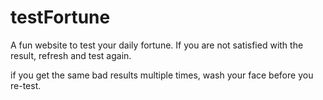 # testFortune


A fun website to test your daily fortune. 
If you are not satisfied with the result, refresh and test again. 

if you get the same bad results multiple times, wash your face before you re-test. 
